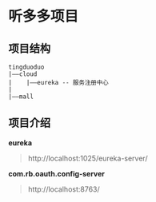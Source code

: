# 听多多项目  

## 项目结构    
```
tingduoduo  
|——cloud
|    |——eureka -- 服务注册中心
|
|——mall 

```

## 项目介绍  
**eureka**  
> http://localhost:1025/eureka-server/  

**com.rb.oauth.config-server**  
> http://localhost:8763/

